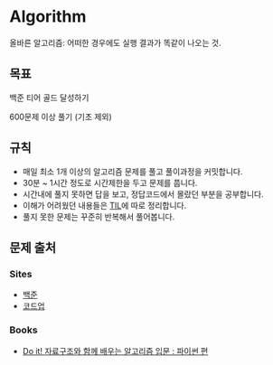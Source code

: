 # Algorithm
올바른 알고리즘: 어떠한 경우에도 실행 결과가 똑같이 나오는 것.
## 목표
백준 티어 골드 달성하기

600문제 이상 풀기 (기초 제외)

## 규칙
- 매일 최소 1개 이상의 알고리즘 문제를 풀고 풀이과정을 커밋합니다.
- 30분 ~ 1시간 정도로 시간제한을 두고 문제를 풉니다.
- 시간내에 풀지 못하면 답을 보고, 정답코드에서 몰랐던 부분을 공부합니다.
- 이해가 어려웠던 내용들은 [TIL](https://github.com/kmseunh/TIL)에 따로 정리합니다.
- 풀지 못한 문제는 꾸준히 반복해서 풀어봅니다.

## 문제 출처
### Sites
- [백준](https://www.acmicpc.net)
- [코드업](https://codeup.kr/index.php)

### Books
- [Do it! 자료구조와 함께 배우는 알고리즘 입문 : 파이썬 편](http://www.yes24.com/Product/Goods/91219874)
